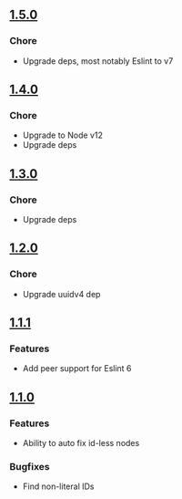 ## [1.5.0](https://github.com/notarize/eslint-plugin-react-intl-ensure/compare/v1.4.0...v1.5.0)

### Chore

- Upgrade deps, most notably Eslint to v7

## [1.4.0](https://github.com/notarize/eslint-plugin-react-intl-ensure/compare/v1.3.0...v1.4.0)

### Chore

- Upgrade to Node v12
- Upgrade deps

## [1.3.0](https://github.com/notarize/eslint-plugin-react-intl-ensure/compare/v1.2.0...v1.3.0)

### Chore

- Upgrade deps

## [1.2.0](https://github.com/notarize/eslint-plugin-react-intl-ensure/compare/v1.1.1...v1.2.0)

### Chore

- Upgrade uuidv4 dep

## [1.1.1](https://github.com/notarize/eslint-plugin-react-intl-ensure/compare/v1.1.0...v1.1.1)

### Features

- Add peer support for Eslint 6

## [1.1.0](https://github.com/notarize/eslint-plugin-react-intl-ensure/compare/v1.0.0...v1.1.0)

### Features

- Ability to auto fix id-less nodes

### Bugfixes

- Find non-literal IDs
